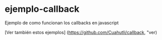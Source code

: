 # ejemplo-callback
Ejemplo de como funcionan los callbacks en javascript

[Ver también estos ejemplos] (https://github.com/Cuahutli/callback, "ver)
